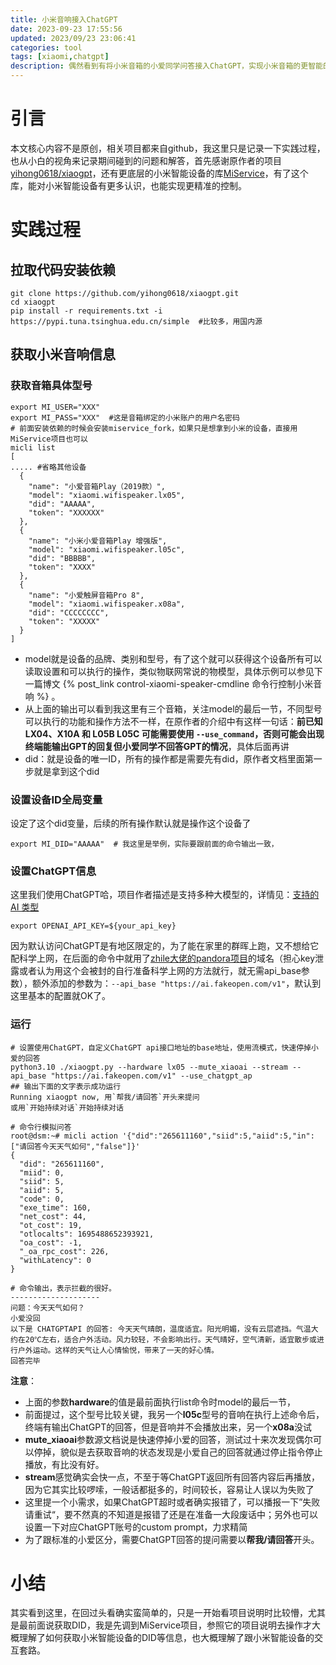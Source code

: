 ```yaml
---
title: 小米音响接入ChatGPT
date: 2023-09-23 17:55:56
updated: 2023/09/23 23:06:41
categories: tool
tags: [xiaomi,chatgpt]
description: 偶然看到有将小米音箱的小爱同学问答接入ChatGPT，实现小米音箱的更智能的回答，来实践一把。
---
```



# 引言

本文核心内容不是原创，相关项目都来自github，我这里只是记录一下实践过程，也从小白的视角来记录期间碰到的问题和解答，首先感谢原作者的项目[yihong0618/xiaogpt](https://github.com/yihong0618/xiaogpt)，还有更底层的小米智能设备的库[MiService](https://github.com/Yonsm/MiService)，有了这个库，能对小米智能设备有更多认识，也能实现更精准的控制。

# 实践过程

## 拉取代码安装依赖

```shell
git clone https://github.com/yihong0618/xiaogpt.git
cd xiaogpt
pip install -r requirements.txt -i https://pypi.tuna.tsinghua.edu.cn/simple  #比较多，用国内源
```



## 获取小米音响信息

### 获取音箱具体型号

```
export MI_USER="XXX"
export MI_PASS="XXX"  #这是音箱绑定的小米账户的用户名密码
# 前面安装依赖的时候会安装miservice_fork，如果只是想拿到小米的设备，直接用MiService项目也可以
micli list
[
..... #省略其他设备
  {
    "name": "小爱音箱Play（2019款）",
    "model": "xiaomi.wifispeaker.lx05",
    "did": "AAAAA",
    "token": "XXXXXX"
  },
  {
    "name": "小米小爱音箱Play 增强版",
    "model": "xiaomi.wifispeaker.l05c",
    "did": "BBBBB",
    "token": "XXXX"
  },
  {
    "name": "小爱触屏音箱Pro 8",
    "model": "xiaomi.wifispeaker.x08a",
    "did": "CCCCCCCC",
    "token": "XXXXX"
  }
]
```

- model就是设备的品牌、类别和型号，有了这个就可以获得这个设备所有可以读取设置和可以执行的操作，类似物联网常说的物模型，具体示例可以参见下一篇博文 {% post_link control-xiaomi-speaker-cmdline 命令行控制小米音响 %} 。
- 从上面的输出可以看到我这里有三个音箱，关注model的最后一节，不同型号可以执行的功能和操作方法不一样，在原作者的介绍中有这样一句话：**前已知 LX04、X10A 和 L05B L05C 可能需要使用 `--use_command`，否则可能会出现终端能输出GPT的回复但小爱同学不回答GPT的情况**，具体后面再讲
- did：就是设备的唯一ID，所有的操作都是需要先有did，原作者文档里面第一步就是拿到这个did



### 设置设备ID全局变量

设定了这个did变量，后续的所有操作默认就是操作这个设备了

```
export MI_DID="AAAAA"  # 我这里是举例，实际要跟前面的命令输出一致，
```



### 设置ChatGPT信息

这里我们使用ChatGPT哈，项目作者描述是支持多种大模型的，详情见：[支持的 AI 类型](https://github.com/yihong0618/xiaogpt#%E6%94%AF%E6%8C%81%E7%9A%84-ai-%E7%B1%BB%E5%9E%8B)

```
export OPENAI_API_KEY=${your_api_key}
```

因为默认访问ChatGPT是有地区限定的，为了能在家里的群晖上跑，又不想给它配科学上网，在后面的命令中就用了[zhile大佬的pandora项目](https://github.com/zhile-io/pandora)的域名（担心key泄露或者认为用这个会被封的自行准备科学上网的方法就行，就无需api_base参数），额外添加的参数为：`--api_base "https://ai.fakeopen.com/v1"`，默认到这里基本的配置就OK了。



### 运行

```
# 设置使用ChatGPT，自定义ChatGPT api接口地址的base地址，使用流模式，快速停掉小爱的回答
python3.10 ./xiaogpt.py --hardware lx05 --mute_xiaoai --stream --api_base "https://ai.fakeopen.com/v1" --use_chatgpt_ap
## 输出下面的文字表示成功运行
Running xiaogpt now, 用`帮我/请回答`开头来提问
或用`开始持续对话`开始持续对话

# 命令行模拟问答
root@dsm:~# micli action '{"did":"265611160","siid":5,"aiid":5,"in":["请回答今天天气如何","false"]}'
{
  "did": "265611160",
  "miid": 0,
  "siid": 5,
  "aiid": 5,
  "code": 0,
  "exe_time": 160,
  "net_cost": 44,
  "ot_cost": 19,
  "otlocalts": 1695488652393921,
  "oa_cost": -1,
  "_oa_rpc_cost": 226,
  "withLatency": 0
}

# 命令输出，表示拦截的很好。
--------------------
问题：今天天气如何？
小爱没回
以下是 CHATGPTAPI 的回答: 今天天气晴朗，温度适宜。阳光明媚，没有云层遮挡。气温大约在20℃左右，适合户外活动。风力较轻，不会影响出行。天气晴好，空气清新，适宜散步或进行户外运动。这样的天气让人心情愉悦，带来了一天的好心情。
回答完毕
```

**注意**：

- 上面的参数**hardware**的值是最前面执行list命令时model的最后一节，
- 前面提过，这个型号比较关键，我另一个**l05c**型号的音响在执行上述命令后，终端有输出ChatGPT的回答，但是音响并不会播放出来，另一个**x08a**没试
- **mute_xiaoai**参数源文档说是快速停掉小爱的回答，测试过十来次发现偶尔可以停掉，貌似是去获取音响的状态发现是小爱自己的回答就通过停止指令停止播放，有比没有好。
- **stream**感觉确实会快一点，不至于等ChatGPT返回所有回答内容后再播放，因为它其实比较啰嗦，一般话都挺多的，时间较长，容易让人误以为失败了
- 这里提一个小需求，如果ChatGPT超时或者确实报错了，可以播报一下”失败请重试“，要不然真的不知道是报错了还是在准备一大段废话中；另外也可以设置一下对应ChatGPT账号的custom prompt，力求精简
- 为了跟标准的小爱区分，需要ChatGPT回答的提问需要以**帮我/请回答**开头。



# 小结

其实看到这里，在回过头看确实蛮简单的，只是一开始看项目说明时比较懵，尤其是最前面说获取DID，我是先调到MiService项目，参照它的项目说明去操作才大概理解了如何获取小米智能设备的DID等信息，也大概理解了跟小米智能设备的交互套路。
